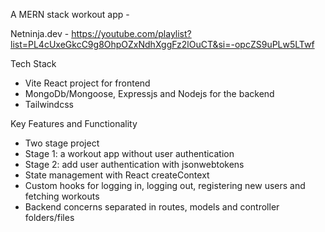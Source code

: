 A MERN stack workout app -

Netninja.dev - https://youtube.com/playlist?list=PL4cUxeGkcC9g8OhpOZxNdhXggFz2lOuCT&si=-opcZS9uPLw5LTwf

Tech Stack
- Vite React project for frontend
- MongoDb/Mongoose, Expressjs and Nodejs for the backend
- Tailwindcss

Key Features and Functionality
- Two stage project
-   Stage 1: a workout app without user authentication
-   Stage 2: add user authentication with jsonwebtokens
- State management with React createContext
- Custom hooks for logging in, logging out, registering new users and fetching workouts
- Backend concerns separated in routes, models and controller folders/files
